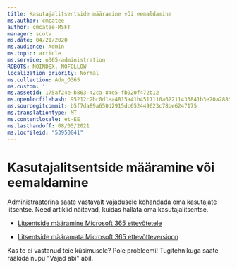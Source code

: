 ```yaml
---
title: Kasutajalitsentside määramine või eemaldamine
ms.author: cmcatee
author: cmcatee-MSFT
manager: scotv
ms.date: 04/21/2020
ms.audience: Admin
ms.topic: article
ms.service: o365-administration
ROBOTS: NOINDEX, NOFOLLOW
localization_priority: Normal
ms.collection: Adm_O365
ms.custom: ''
ms.assetid: 175af24e-b863-42ca-84e5-fb920f472b12
ms.openlocfilehash: 95212c2bc0d1ea4815a41b4511110a62211433841b3e20a28856773a3d42884d
ms.sourcegitcommit: b5f7da89a650d2915dc652449623c78be6247175
ms.translationtype: MT
ms.contentlocale: et-EE
ms.lasthandoff: 08/05/2021
ms.locfileid: "53950841"
---
```

# <a name="assign-or-remove-user-licenses"></a>Kasutajalitsentside määramine või eemaldamine

Administraatorina saate vastavalt vajadusele kohandada oma kasutajate litsentse. Need artiklid näitavad, kuidas hallata oma kasutajalitsentse.
  
- [Litsentside määramine Microsoft 365 ettevõtetele](https://docs.microsoft.com/azure/active-directory/fundamentals/license-users-groups?context=azure/active-directory/users-groups-roles/context/ugr-context)

- [Litsentside määramata Microsoft 365 ettevõtteversioon](https://docs.microsoft.com/azure/active-directory/fundamentals/license-users-groups?context=azure/active-directory/users-groups-roles/context/ugr-context#remove-a-license)

Kas te ei vastanud teie küsimusele? Pole probleemi! Tugitehnikuga saate rääkida nupu "Vajad abi" abil.